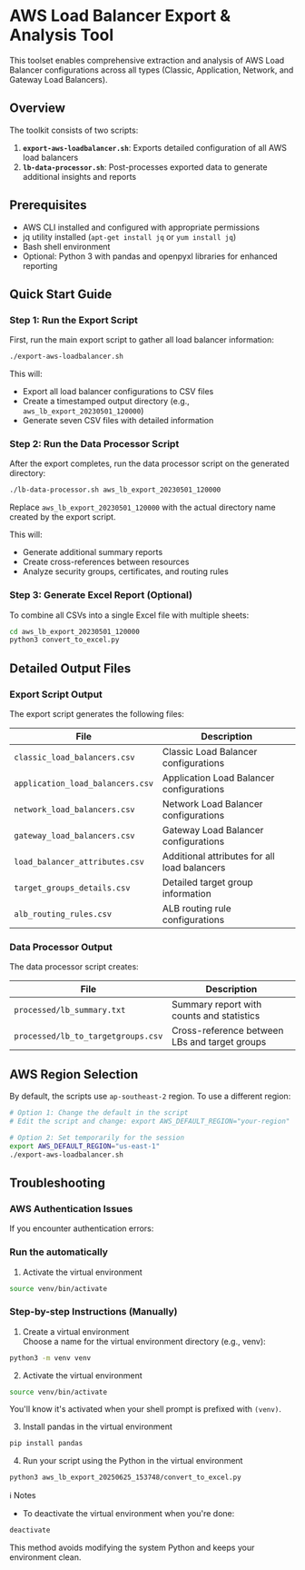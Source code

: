 # AWS Load Balancer Export & Analysis Tool

This toolset enables comprehensive extraction and analysis of AWS Load Balancer configurations across all types (Classic, Application, Network, and Gateway Load Balancers).

## Overview

The toolkit consists of two scripts:

1. **`export-aws-loadbalancer.sh`**: Exports detailed configuration of all AWS load balancers
2. **`lb-data-processor.sh`**: Post-processes exported data to generate additional insights and reports

## Prerequisites

- AWS CLI installed and configured with appropriate permissions
- jq utility installed (`apt-get install jq` or `yum install jq`)
- Bash shell environment
- Optional: Python 3 with pandas and openpyxl libraries for enhanced reporting

## Quick Start Guide

### Step 1: Run the Export Script

First, run the main export script to gather all load balancer information:

```bash
./export-aws-loadbalancer.sh
```

This will:
- Export all load balancer configurations to CSV files
- Create a timestamped output directory (e.g., `aws_lb_export_20230501_120000`)
- Generate seven CSV files with detailed information

### Step 2: Run the Data Processor Script

After the export completes, run the data processor script on the generated directory:

```bash
./lb-data-processor.sh aws_lb_export_20230501_120000
```

Replace `aws_lb_export_20230501_120000` with the actual directory name created by the export script.

This will:
- Generate additional summary reports
- Create cross-references between resources
- Analyze security groups, certificates, and routing rules

### Step 3: Generate Excel Report (Optional)

To combine all CSVs into a single Excel file with multiple sheets:

```bash
cd aws_lb_export_20230501_120000
python3 convert_to_excel.py
```

## Detailed Output Files

### Export Script Output

The export script generates the following files:

| File | Description |
|------|-------------|
| `classic_load_balancers.csv` | Classic Load Balancer configurations |
| `application_load_balancers.csv` | Application Load Balancer configurations |
| `network_load_balancers.csv` | Network Load Balancer configurations |
| `gateway_load_balancers.csv` | Gateway Load Balancer configurations |
| `load_balancer_attributes.csv` | Additional attributes for all load balancers |
| `target_groups_details.csv` | Detailed target group information |
| `alb_routing_rules.csv` | ALB routing rule configurations |

### Data Processor Output

The data processor script creates:

| File | Description |
|------|-------------|
| `processed/lb_summary.txt` | Summary report with counts and statistics |
| `processed/lb_to_targetgroups.csv` | Cross-reference between LBs and target groups |

## AWS Region Selection

By default, the scripts use `ap-southeast-2` region. To use a different region:

```bash
# Option 1: Change the default in the script
# Edit the script and change: export AWS_DEFAULT_REGION="your-region"

# Option 2: Set temporarily for the session
export AWS_DEFAULT_REGION="us-east-1"
./export-aws-loadbalancer.sh
```

## Troubleshooting

### AWS Authentication Issues

If you encounter authentication errors:

### Run the automatically
1. Activate the virtual environment
```bash
source venv/bin/activate
```

### Step-by-step Instructions (Manually)
1. Create a virtual environment <br>
Choose a name for the virtual environment directory (e.g., venv):
```bash
python3 -m venv venv
```
2. Activate the virtual environment
```bash
source venv/bin/activate
```
You'll know it's activated when your shell prompt is prefixed with `(venv)`.

3. Install pandas in the virtual environment
```bash
pip install pandas
```
4. Run your script using the Python in the virtual environment
```bash
python3 aws_lb_export_20250625_153748/convert_to_excel.py
```
ℹ️ Notes
- To deactivate the virtual environment when you're done:
```bash
deactivate
```
This method avoids modifying the system Python and keeps your environment clean.